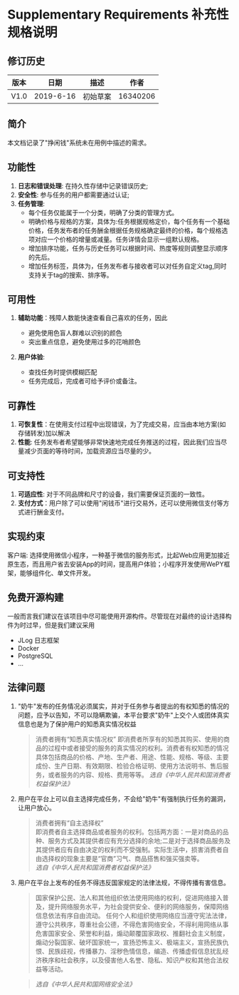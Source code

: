 # Supplementary Requirements 补充性规格说明

## 修订历史

版本 | 日期 | 描述 | 作者
---- | ---- | ---- | ---
V1.0 | 2019-6-16 | 初始草案 | 16340206

## 简介

本文档记录了"挣闲钱"系统未在用例中描述的需求。

## 功能性

1. **日志和错误处理**: 在持久性存储中记录错误历史;
2. **安全性**: 参与任务的用户都需要通过认证;
3. **任务管理**: 
    - 每个任务仅能属于一个分类，明确了分类的管理方式。
    - 明确价格与规格的方案，具体为:任务根据规格定价，每个任务有一个基础价格，任务发布者的任务酬金根据任务规格确定最终的价格，每个规格选项对应一个价格的增量或减量。任务详情会显示一组默认规格。
    - 增加排序功能，任务与历史任务可以根据时间、热度等规则调整显示顺序的先后。
    - 增加任务标签，具体为，任务发布者与接收者可以对任务自定义tag,同时支持关于tag的搜索、排序等。
    
    
## 可用性

1. **辅助功能**：残障人数能快速查看自己喜欢的任务，因此
    - 避免使用色盲人群难以识别的颜色
    - 突出重点信息，避免使用过多的花哨颜色

2. **用户体验**:
    - 查找任务时提供模糊匹配
    - 任务完成后，完成者可给予评价或备注。

## 可靠性

1. **可恢复性**：在使用支付过程中出现错误，为了完成交易，应当由本地方案(如存储转发)加以解决
2. **性能**: 任务发布者希望能够非常快速地完成任务推送的过程，因此我们应当尽量减少页面的等待时间，加载资源应当尽量的少。

## 可支持性

1. **可适应性**: 对于不同品牌和尺寸的设备，我们需要保证页面的一致性。
2. **支付方式**：用户除了可以使用"闲钱币"进行交易外，还可以使用微信支付等方式进行酬金支付。
 
## 实现约束

客户端: 选择使用微信小程序，一种基于微信的服务形式，比起Web应用更加接近原生态，而且用户省去安装App的时间，提高用户体验；小程序开发使用WePY框架，能够组件化、单文件开发。

## 免费开源构建

一般而言我们建议在该项目中尽可能使用开源构件。尽管现在对最终的设计选择构件为时过早，但是我们建议采用

- JLog 日志框架
- Docker
- PostgreSQL
- ...

## 法律问题

1. "奶牛"发布的任务情况必须属实，并对于任务参与者提出的有权知悉的情况的问题，应予以告知，不可以隐瞒欺骗，本平台要求"奶牛"上交个人或团体真实信息也是为了保护用户的知悉真实情况权益
    > 消费者拥有“知悉真实情况权”
    > 即消费者所享有的知悉其购买、使用的商品的过程中或者接受的服务的真实情况的权利。消费者有权知悉的情况具体包括商品的价格、产地、生产者、用途、性能、规格、等级、主要成份、生产日期、有效期限、检验合格证明、使用方法说明书、售后服务，或者服务的内容、规格、费用等等。
    > *选自《中华人民共和国消费者权益保护法》*

2. 用户在平台上可以自主选择完成任务，不会给"奶牛"有强制执行任务的漏洞，让用户放心。
    > 消费者拥有“自主选择权”  
    > 即消费者自主选择商品或者服务的权利。包括两方面：一是对商品的品种、服务方式及其提供者应有充分选择的余地;二是对于选择商品服务及其提供者应有自由决定的权利而不受强制。实际生活中，损害消费者自由选择权的现象主要是“官商”习气、商品搭售和强买强卖等。  
    > *选自《中华人民共和国消费者权益保护法》*

3. 用户在平台上发布的任务不得违反国家规定的法律法规，不得传播有害信息。
    > 国家保护公民、法人和其他组织依法使用网络的权利，促进网络接入普及，提升网络服务水平，为社会提供安全、便利的网络服务，保障网络信息依法有序自由流动。
    > 任何个人和组织使用网络应当遵守宪法法律，遵守公共秩序，尊重社会公德，不得危害网络安全，不得利用网络从事危害国家安全、荣誉和利益，煽动颠覆国家政权、推翻社会主义制度，煽动分裂国家、破坏国家统一，宣扬恐怖主义、极端主义，宣扬民族仇恨、民族歧视，传播暴力、淫秽色情信息，编造、传播虚假信息扰乱经济秩序和社会秩序，以及侵害他人名誉、隐私、知识产权和其他合法权益等活动。
    
    > *选自《中华人民共和国网络安全法》*
